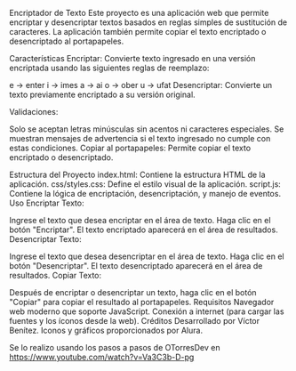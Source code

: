Encriptador de Texto
Este proyecto es una aplicación web que permite encriptar y desencriptar textos basados en reglas simples de sustitución de caracteres. La aplicación también permite copiar el texto encriptado o desencriptado al portapapeles.

Características
Encriptar: Convierte texto ingresado en una versión encriptada usando las siguientes reglas de reemplazo:

e → enter
i → imes
a → ai
o → ober
u → ufat
Desencriptar: Convierte un texto previamente encriptado a su versión original.

Validaciones:

Solo se aceptan letras minúsculas sin acentos ni caracteres especiales.
Se muestran mensajes de advertencia si el texto ingresado no cumple con estas condiciones.
Copiar al portapapeles: Permite copiar el texto encriptado o desencriptado.

Estructura del Proyecto
index.html: Contiene la estructura HTML de la aplicación.
css/styles.css: Define el estilo visual de la aplicación.
script.js: Contiene la lógica de encriptación, desencriptación, y manejo de eventos.
Uso
Encriptar Texto:

Ingrese el texto que desea encriptar en el área de texto.
Haga clic en el botón "Encriptar".
El texto encriptado aparecerá en el área de resultados.
Desencriptar Texto:

Ingrese el texto que desea desencriptar en el área de texto.
Haga clic en el botón "Desencriptar".
El texto desencriptado aparecerá en el área de resultados.
Copiar Texto:

Después de encriptar o desencriptar un texto, haga clic en el botón "Copiar" para copiar el resultado al portapapeles.
Requisitos
Navegador web moderno que soporte JavaScript.
Conexión a internet (para cargar las fuentes y los íconos desde la web).
Créditos
Desarrollado por Víctor Benítez.
Iconos y gráficos proporcionados por Alura.

Se lo realizo usando los pasos a pasos de OTorresDev en https://www.youtube.com/watch?v=Va3C3b-D-pg

